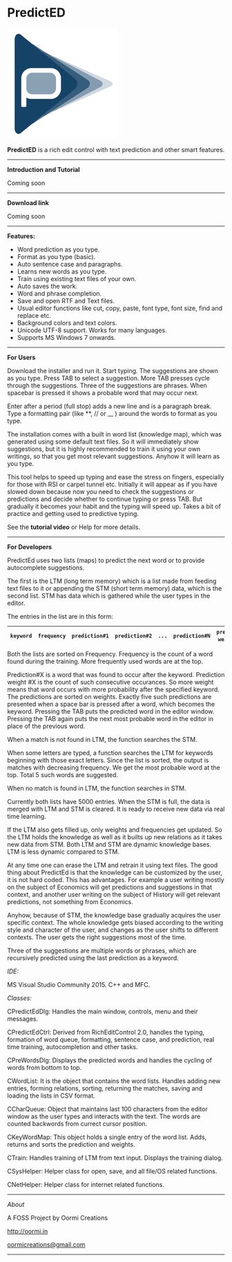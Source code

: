# PredictED


![Logo](https://github.com/oormicreations/PredictEd/blob/master/PredictEd/res/icon01.png)

**PredictED** is a rich edit control with text prediction and other smart features.

---

**Introduction and Tutorial**

Coming soon

---

**Download link**

Coming soon

---

**Features:**

* Word prediction as you type.
* Format as you type (basic).
* Auto sentence case and paragraphs.
* Learns new words as you type.
* Train using existing text files of your own.
* Auto saves the work.
* Word and phrase completion.
* Save and open RTF and Text files.
* Usual editor functions like cut, copy, paste, font type, font size, find and replace etc.
* Background colors and text colors.
* Unicode UTF-8 support. Works for many languages.
* Supports MS Windows 7 onwards.

---

**For Users**

Download the installer and run it. Start typing.
The suggestions are shown as you type. Press TAB to select a suggestion. More TAB presses cycle through the suggestions. Three of the suggestions are phrases.
When spacebar is pressed it shows a probable word that may occur next.

Enter after a period (full stop) adds a new line and is a paragraph break.
Type a formatting pair (like **, // or __ ) around the words to format as you type.

The installation comes with a built in word list (knowledge map), which was generated using some default text files. So it will immediately show suggestions, but it is highly recommended to train it using your own writings, so that you get most relevant suggestions. Anyhow it will learn as you type.

This tool helps to speed up typing and ease the stress on fingers, especially for those with RSI or carpel tunnel etc. Initially it will appear as if you have slowed down because now you need to check the suggestions or predictions and decide whether to continue typing or press TAB. But gradually it becomes your habit and the typing will speed up. Takes a bit of practice and getting used to predictive typing.

See the **tutorial video** or Help for more details.

---

**For Developers**

PredictEd uses two lists (maps) to predict the next word or to provide autocomplete suggestions.

The first is the LTM (long term memory) which is a list made from feeding text files to it or appending the STM (short term memory) data, which is the second list. STM has data which is gathered while the user types in the editor.

The entries in the list are in this form:

`keyword` | `frequency` | `prediction#1` | `prediction#2` | `...` | `prediction#N` | `prediction weight #1` | `prediction weight #2` | `...` | `prediction weight #N`
| --- | --- | --- | --- | --- | --- | --- | --- | --- | ---

Both the lists are sorted on Frequency. Frequency is the count of a word found during the training. More frequently used words are at the top.

Prediction#X is a word that was found to occur after the keyword. Prediction weight #X is the count of such consecutive occurances. So more weight means that word occurs with more probability after the specified keyword. The predictions are sorted on weights. Exactly five such predictions are presented when a space bar is pressed after a word, which becomes the keyword. Pressing the TAB puts the predicted word in the editor window. Pressing the TAB again puts the next most probable word in the editor in place of the previous word. 

When a match is not found in LTM, the function searches the STM.

When some letters are typed, a function searches the LTM for keywords beginning with those exact letters. Since the list is sorted, the output is matches with decreasing frequency. We get the most probable word at the top. Total 5 such words are suggested. 

When no match is found in LTM, the function searches in STM.

Currently both lists have 5000 entries. When the STM is full, the data is merged with LTM and STM is cleared. It is ready to receive new data via real time learning.

If the LTM also gets filled up, only weights and frequencies get updated. So the LTM holds the knowledge as well as it builts up new relations as it takes new data from STM. Both LTM and STM are dynamic knowledge bases. LTM is less dynamic compared to STM.

At any time one can erase the LTM and retrain it using text files. The good thing about PredictEd is that the knowledge can be customized by the user, it is not hard coded. This has advantages. For example a user writing mostly on the subject of Economics will get predictions and suggestions in that context, and another user writing on the subject of History will get relevant predictions, not something from Economics.

Anyhow, because of STM, the knowledge base gradually acquires the user specific context. The whole knowledge gets biased according to the writing style and character of the user, and changes as the user shifts to different contexts. The user gets the right suggestions most of the time.

Three of the suggestions are multiple words or phrases, which are recursively predicted using the last prediction as a keyword.

_IDE:_

MS Visual Studio Community 2015. C++ and MFC.

_Classes:_

CPredictEdDlg: Handles the main window, controls, menu and their messages.

CPredictEdCtrl: Derived from RichEditControl 2.0, handles the typing, formation of word queue, formatting, sentence case, and prediction, real time training, autocompletion and other tasks.

CPreWordsDlg: Displays the predicted words and handles the cycling of words from bottom to top.

CWordList: It is the object that contains the word lists. Handles adding new entries, forming relations, sorting, returning the matches, saving and loading the lists in CSV format.

CCharQueue: Object that maintains last 100 characters from the editor window as the user types and interacts with the text. The words are counted backwords from currect cursor position.

CKeyWordMap: This object holds a single entry of the word list. Adds, returns and sorts the prediction and weights.

CTrain: Handles training of LTM from text input. Displays the training dialog.

CSysHelper: Helper class for open, save, and all file/OS related functions.

CNetHelper: Helper class for internet related functions.

---

_About_

A FOSS Project by Oormi Creations

http://oormi.in

oormicreations@gmail.com

---